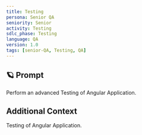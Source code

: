```yaml
---
title: Testing
persona: Senior QA
seniority: Senior
activity: Testing
sdlc_phase: Testing
language: QA
version: 1.0
tags: [senior-QA, Testing, QA]
---
```


## 🪐 Prompt

Perform an advanced  Testing of Angular Application.

## Additional Context

Testing of Angular Application.